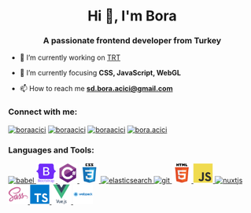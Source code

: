 <h1 align="center">Hi 👋, I'm Bora</h1>
<h3 align="center">A passionate frontend developer from Turkey</h3>

- 🔭 I’m currently working on [TRT](https://www.trtizle.com/)

- 🌱 I’m currently focusing **CSS, JavaScript, WebGL**

- 📫 How to reach me **sd.bora.acici@gmail.com**

<h3 align="left">Connect with me:</h3>
<p align="left">
<a href="https://codepen.io/boraacici" target="blank"><img align="center" src="https://cdn.jsdelivr.net/npm/simple-icons@3.0.1/icons/codepen.svg" alt="boraacici" height="30" width="40" /></a>
<a href="https://twitter.com/boraacici" target="blank"><img align="center" src="https://cdn.jsdelivr.net/npm/simple-icons@3.0.1/icons/twitter.svg" alt="boraacici" height="30" width="40" /></a>
<a href="https://linkedin.com/in/boraacici" target="blank"><img align="center" src="https://cdn.jsdelivr.net/npm/simple-icons@3.0.1/icons/linkedin.svg" alt="boraacici" height="30" width="40" /></a>
<a href="https://instagram.com/bora.acici" target="blank"><img align="center" src="https://cdn.jsdelivr.net/npm/simple-icons@3.0.1/icons/instagram.svg" alt="bora.acici" height="30" width="40" /></a>
</p>

<h3 align="left">Languages and Tools:</h3>
<p align="left"> <a href="https://babeljs.io/" target="_blank"> <img src="https://www.vectorlogo.zone/logos/babeljs/babeljs-icon.svg" alt="babel" width="40" height="40"/> </a> <a href="https://getbootstrap.com" target="_blank"> <img src="https://raw.githubusercontent.com/devicons/devicon/master/icons/bootstrap/bootstrap-plain-wordmark.svg" alt="bootstrap" width="40" height="40"/> </a> <a href="https://www.w3schools.com/cs/" target="_blank"> <img src="https://raw.githubusercontent.com/devicons/devicon/master/icons/csharp/csharp-original.svg" alt="csharp" width="40" height="40"/> </a> <a href="https://www.w3schools.com/css/" target="_blank"> <img src="https://raw.githubusercontent.com/devicons/devicon/master/icons/css3/css3-original-wordmark.svg" alt="css3" width="40" height="40"/> </a> <a href="https://www.elastic.co" target="_blank"> <img src="https://www.vectorlogo.zone/logos/elastic/elastic-icon.svg" alt="elasticsearch" width="40" height="40"/> </a> <a href="https://git-scm.com/" target="_blank"> <img src="https://www.vectorlogo.zone/logos/git-scm/git-scm-icon.svg" alt="git" width="40" height="40"/> </a> <a href="https://www.w3.org/html/" target="_blank"> <img src="https://raw.githubusercontent.com/devicons/devicon/master/icons/html5/html5-original-wordmark.svg" alt="html5" width="40" height="40"/> </a> <a href="https://developer.mozilla.org/en-US/docs/Web/JavaScript" target="_blank"> <img src="https://raw.githubusercontent.com/devicons/devicon/master/icons/javascript/javascript-original.svg" alt="javascript" width="40" height="40"/> </a> <a href="https://nuxtjs.org/" target="_blank"> <img src="https://www.vectorlogo.zone/logos/nuxtjs/nuxtjs-icon.svg" alt="nuxtjs" width="40" height="40"/> </a> <a href="https://sass-lang.com" target="_blank"> <img src="https://raw.githubusercontent.com/devicons/devicon/master/icons/sass/sass-original.svg" alt="sass" width="40" height="40"/> </a> <a href="https://www.typescriptlang.org/" target="_blank"> <img src="https://raw.githubusercontent.com/devicons/devicon/master/icons/typescript/typescript-original.svg" alt="typescript" width="40" height="40"/> </a> <a href="https://vuejs.org/" target="_blank"> <img src="https://raw.githubusercontent.com/devicons/devicon/master/icons/vuejs/vuejs-original-wordmark.svg" alt="vuejs" width="40" height="40"/> </a> <a href="https://webpack.js.org" target="_blank"> <img src="https://raw.githubusercontent.com/devicons/devicon/d00d0969292a6569d45b06d3f350f463a0107b0d/icons/webpack/webpack-original-wordmark.svg" alt="webpack" width="40" height="40"/> </a> </p>
